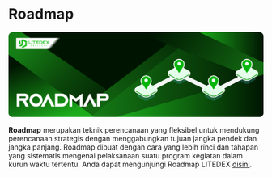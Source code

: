 # Roadmap

![](.gitbook/assets/12.-roadmap.svg)

**Roadmap** merupakan teknik perencanaan yang fleksibel untuk mendukung perencanaan strategis dengan menggabungkan tujuan jangka pendek dan jangka panjang. Roadmap dibuat dengan cara yang lebih rinci dan tahapan yang sistematis mengenai pelaksanaan suatu program kegiatan dalam kurun waktu tertentu. Anda dapat mengunjungi Roadmap LITEDEX [disini](https://litedex.io/brand-assets).

